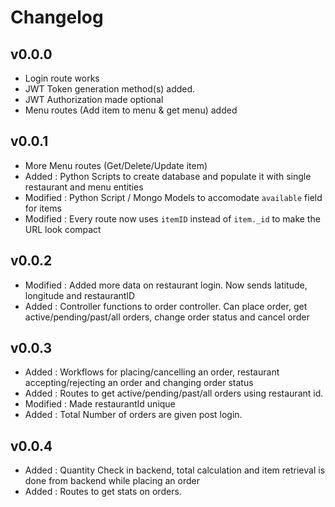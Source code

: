 # Changelog

## v0.0.0

* Login route works
* JWT Token generation method(s) added.
* JWT Authorization made optional
* Menu routes (Add item to menu & get menu) added

## v0.0.1

* More Menu routes (Get/Delete/Update item)
* Added : Python Scripts to create database and populate it with single restaurant and menu entities
* Modified : Python Script / Mongo Models to accomodate `available` field for items
* Modified : Every route now uses `itemID` instead of `item._id` to make the URL look compact

## v0.0.2

* Modified : Added more data on restaurant login. Now sends latitude, longitude and restaurantID
* Added : Controller functions to order controller. Can place order, get active/pending/past/all orders, change order status and cancel order

## v0.0.3

* Added : Workflows for placing/cancelling an order, restaurant accepting/rejecting an order and changing order status
* Added : Routes to get active/pending/past/all orders using restaurant id.
* Modified : Made restaurantId unique
* Added : Total Number of orders are given post login.

## v0.0.4

* Added : Quantity Check in backend, total calculation and item retrieval is done from backend while placing an order
* Added : Routes to get stats on orders.